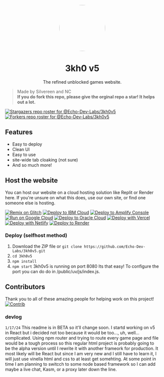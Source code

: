 
<p align="center">
<kbd>
<img style="border-radius:50%" height="150px" src="http://web.archive.org/web/20230416012103if_/https://cdn.jsdelivr.net/gh/Rahib777-7/3kh0TEMP@main/images/logo.png">
</kbd>
</p>
<h1 align="center">3kh0 v5</h1>
<p align="center">The refined unblocked games website.</p>

> Made by Silvereen and NC \
> **If you do fork this repo, please give the orginal repo a star! It helps out a lot.**

[![Stargazers repo roster for @Echo-Dev-Labs/3kh0v5](https://reporoster.com/stars/light/Echo-Dev-Labs/3kh0v5)](https://github.com/Echo-Dev-Labs/3kh0v5/stargazers)
[![Forkers repo roster for @Echo-Dev-Labs/3kh0v5](https://reporoster.com/forks/light/Echo-Dev-Labs/3kh0v5)](https://github.com/Echo-Dev-Labs/3kh0v5/network/members)

## Features

- Easy to deploy
- Clean UI
- Easy to use
- site-wide tab cloaking (not sure)
- And so much more!


## Host the website

You can host our website on a cloud hosting solution like Replit or Render here. If you're unsure on what this does, use our own site, or find one someone else is hosting. <br>

[![Remix on Glitch](https://binbashbanana.github.io/deploy-buttons/buttons/remade/glitch.svg)](https://glitch.com/edit/#!/import/github/Echo-Dev-Labs/3kh0v5)
[![Deploy to IBM Cloud](https://binbashbanana.github.io/deploy-buttons/buttons/remade/ibmcloud.svg)](https://cloud.ibm.com/devops/setup/deploy?repository=https://github.com/Echo-Dev-Labs/3kh0v5)
[![Deploy to Amplify Console](https://binbashbanana.github.io/deploy-buttons/buttons/remade/amplifyconsole.svg)](https://console.aws.amazon.com/amplify/home#/deploy?repo=https://github.com/Echo-Dev-Labs/3kh0v5)
[![Run on Google Cloud](https://binbashbanana.github.io/deploy-buttons/buttons/remade/googlecloud.svg)](https://deploy.cloud.run/?git_repo=https://github.com/Echo-Dev-Labs/3kh0v5)
[![Deploy to Oracle Cloud](https://binbashbanana.github.io/deploy-buttons/buttons/remade/oraclecloud.svg)](https://cloud.oracle.com/resourcemanager/stacks/create?zipUrl=https://github.com/Echo-Dev-Labs/3kh0v5/archive/refs/heads/main.zip)
[![Deploy with Vercel](https://binbashbanana.github.io/deploy-buttons/buttons/remade/vercel.svg)](https://vercel.com/new/clone?repository-url=https%3A%2F%2Fgithub.com%2FEcho-Dev-Labs%2F3kh0v5) 
[![Deploy with Netlify](https://binbashbanana.github.io/deploy-buttons/buttons/remade/netlify.svg)](https://app.netlify.com/start/deploy?repository=https://github.com/Echo-Dev-Labs/3kh0v5)
[![Deploy to Render](https://binbashbanana.github.io/deploy-buttons/buttons/remade/render.svg)](https://render.com/deploy?repo=https://github.com/Echo-Dev-Labs/3kh0v5)

### Deploy (selfhost method)
1. Download the ZIP file or `git clone https://github.com/Echo-Dev-Labs/3kh0v5.git`
2. `cd 3kh0v5`
3. `npm install`
4. `npm start`
3kh0v5 is running on port 8080
Its that easy! To configure the port you can do do in /public/uv/js/index.js.

## Contributors

Thank you to all of these amazing people for helping work on this project!<br>
[![Contrib](https://contrib.rocks/image?repo=Echo-Dev-Labs/3kh0v5#)](https://github.com/Echo-Dev-Labs/3kh0v5/graphs/contributors)

### devlog
`1/17/24`
This readme is in BETA so it'll change soon. I startd working on v5 in React but i decided not too because it would be too..., uh, well... complicated. Using npm router and trying to route every game page and file would be a tough process so this regular html project is probably going to be the alpha version until I rewrite it with another frameork for production. It most likely will be React but since I am very new and I still have to learn it, I will just use vinella html and css to at least get somehting. At some point in time I am planning to switcch to some node based framework so I can add maybe a live chat, Kasm, or a proxy later down the line.
